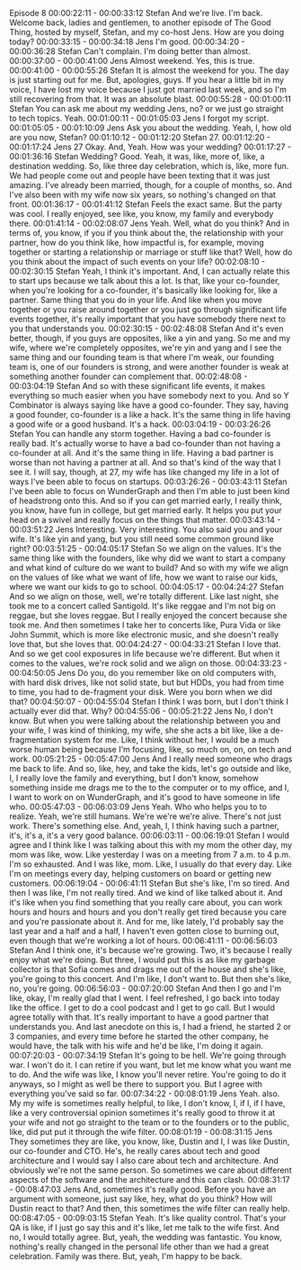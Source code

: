 Episode 8
00:00:22:11 - 00:00:33:12
Stefan
And we're live. I'm back. Welcome back, ladies and gentlemen, to another episode of The Good
Thing, hosted by myself, Stefan, and my co-host Jens. How are you doing today?
00:00:33:15 - 00:00:34:18
Jens
I'm good.
00:00:34:20 - 00:00:36:28
Stefan
Can't complain. I'm doing better than almost.
00:00:37:00 - 00:00:41:00
Jens
Almost weekend. Yes, this is true.
00:00:41:00 - 00:00:55:26
Stefan
It is almost the weekend for you. The day is just starting out for me. But, apologies, guys. If you
hear a little bit in my voice, I have lost my voice because I just got married last week, and so I'm
still recovering from that. It was an absolute blast.
00:00:55:28 - 00:01:00:11
Stefan
You can ask me about my wedding Jens, no? or we just go straight to tech topics. Yeah.
00:01:00:11 - 00:01:05:03
Jens
I forgot my script.
00:01:05:05 - 00:01:10:09
Jens
Ask you about the wedding. Yeah, I, how old are you now, Stefan?
00:01:10:12 - 00:01:12:20
Stefan
27.
00:01:12:20 - 00:01:17:24
Jens
27 Okay. And, Yeah. How was your wedding?
00:01:17:27 - 00:01:36:16
Stefan
Wedding? Good. Yeah, it was, like, more of, like, a destination wedding. So, like three day
celebration, which is, like, more fun. We had people come out and people have been texting
that it was just amazing. I've already been married, though, for a couple of months, so. And I've
also been with my wife now six years, so nothing's changed on that front.
00:01:36:17 - 00:01:41:12
Stefan
Feels the exact same. But the party was cool. I really enjoyed, see like, you know, my family
and everybody there.
00:01:41:14 - 00:02:08:07
Jens
Yeah. Well, what do you think? And in terms of, you know, if you if you think about the, the
relationship with your partner, how do you think like, how impactful is, for example, moving
together or starting a relationship or marriage or stuff like that? Well, how do you think about the
impact of such events on your life?
00:02:08:10 - 00:02:30:15
Stefan
Yeah, I think it's important. And, I can actually relate this to start ups because we talk about this
a lot. Is that, like your co-founder, when you're looking for a co-founder, it's basically like looking
for, like a partner. Same thing that you do in your life. And like when you move together or you
raise around together or you just go through significant life events together, it's really important
that you have somebody there next to you that understands you.
00:02:30:15 - 00:02:48:08
Stefan
And it's even better, though, if you guys are opposites, like a yin and yang. So me and my wife,
where we're completely opposites, we're yin and yang and I see the same thing and our
founding team is that where I'm weak, our founding team is, one of our founders is strong, and
were another founder is weak at something another founder can complement that.
00:02:48:08 - 00:03:04:19
Stefan
And so with these significant life events, it makes everything so much easier when you have
somebody next to you. And so Y Combinator is always saying like have a good co-founder.
They say, having a good founder, co-founder is a like a hack. It's the same thing in life having a
good wife or a good husband. It's a hack.
00:03:04:19 - 00:03:26:26
Stefan
You can handle any storm together. Having a bad co-founder is really bad. It's actually worse to
have a bad co-founder than not having a co-founder at all. And it's the same thing in life. Having
a bad partner is worse than not having a partner at all. And so that's kind of the way that I see it.
I will say, though, at 27, my wife has like changed my life in a lot of ways I've been able to focus
on startups.
00:03:26:26 - 00:03:43:11
Stefan
I've been able to focus on WunderGraph and then I'm able to just been kind of headstrong onto
this. And so if you can get married early, I really think, you know, have fun in college, but get
married early. It helps you put your head on a swivel and really focus on the things that matter.
00:03:43:14 - 00:03:51:22
Jens
Interesting. Very interesting. You also said you and your wife. It's like yin and yang, but you still
need some common ground like right?
00:03:51:25 - 00:04:05:17
Stefan
So we align on the values. It's the same thing like with the founders, like why did we want to
start a company and what kind of culture do we want to build? And so with my wife we align on
the values of like what we want of life, how we want to raise our kids, where we want our kids to
go to school.
00:04:05:17 - 00:04:24:27
Stefan
And so we align on those, well, we're totally different. Like last night, she took me to a concert
called Santigold. It's like reggae and I'm not big on reggae, but she loves reggae. But I really
enjoyed the concert because she took me. And then sometimes I take her to concerts like, Pura
Vida or like John Summit, which is more like electronic music, and she doesn't really love that,
but she loves that.
00:04:24:27 - 00:04:33:21
Stefan
I love that. And so we get cool exposures in life because we're different. But when it comes to
the values, we're rock solid and we align on those.
00:04:33:23 - 00:04:50:05
Jens
Do you, do you remember like on old computers with, with hard disk drives, like not solid state,
but but HDDs, you had from time to time, you had to de-fragment your disk. Were you born
when we did that?
00:04:50:07 - 00:04:55:04
Stefan
I think I was born, but I don't think I actually ever did that. Why?
00:04:55:06 - 00:05:21:22
Jens
No, I don't know. But when you were talking about the relationship between you and your wife, I
was kind of thinking, my wife, she she acts a bit like, like a de-fragmentation system for me.
Like, I think without her, I would be a much worse human being because I'm focusing, like, so
much on, on, on tech and work.
00:05:21:25 - 00:05:47:00
Jens
And I really need someone who drags me back to life. And so, like, hey, and take the kids, let's
go outside and like, I, I really love the family and everything, but I don't know, somehow
something inside me drags me to the to the computer or to my office, and I, I want to work on on
WunderGraph, and it's good to have someone in life who.
00:05:47:03 - 00:06:03:09
Jens
Yeah. Who who helps you to to realize. Yeah, we're still humans. We're we're we're alive.
There's not just work. There's something else. And, yeah, I, I think having such a partner, it's, it's
a, it's a very good balance.
00:06:03:11 - 00:06:19:01
Stefan
I would agree and I think like I was talking about this with my mom the other day, my mom was
like, wow. Like yesterday I was on a meeting from 7 a.m. to 4 p.m. I'm so exhausted. And I was
like, mom. Like, I usually do that every day. Like I'm on meetings every day, helping customers
on board or getting new customers.
00:06:19:04 - 00:06:41:11
Stefan
But she's like, I'm so tired. And then I was like, I'm not really tired. And we kind of like talked
about it. And it's like when you find something that you really care about, you can work hours
and hours and hours and you don't really get tired because you care and you're passionate
about it. And for me, like lately, I'd probably say the last year and a half and a half, I haven't
even gotten close to burning out, even though that we're working a lot of hours.
00:06:41:11 - 00:06:56:03
Stefan
And I think one, it's because we're growing. Two, it's because I really enjoy what we're doing.
But three, I would put this is as like my garbage collector is that Sofia comes and drags me out
of the house and she's like, you're going to this concert. And I'm like, I don't want to. But then
she's like, no, you're going.
00:06:56:03 - 00:07:20:00
Stefan
And then I go and I'm like, okay, I'm really glad that I went. I feel refreshed, I go back into today
like the office. I get to do a cool podcast and I get to go call. But I would agree totally with that.
It's really important to have a good partner that understands you. And last anecdote on this is, I
had a friend, he started 2 or 3 companies, and every time before he started the other company,
he would have, the talk with his wife and he'd be like, I'm doing it again.
00:07:20:03 - 00:07:34:19
Stefan
It's going to be hell. We're going through war. I won't do it. I can retire if you want, but let me
know what you want me to do. And the wife was like, I know you'll never retire. You're going to
do it anyways, so I might as well be there to support you. But I agree with everything you've said
so far.
00:07:34:22 - 00:08:01:19
Jens
Yeah. also. My my wife is sometimes really helpful, to like, I don't know, I, if I, if I have, like a
very controversial opinion sometimes it's really good to throw it at your wife and not go straight
to the team or to the founders or to the public, like, did put put it through the wife filter.
00:08:01:19 - 00:08:31:15
Jens
They sometimes they are like, you know, like, Dustin and I, I was like Dustin, our co-founder and
CTO. He's, he really cares about tech and good architecture and I would say I also care about
tech and architecture. And obviously we're not the same person. So sometimes we care about
different aspects of the software and the architecture and this can clash.
00:08:31:17 - 00:08:47:03
Jens
And, sometimes it's really good. Before you have an argument with someone, just say like, hey,
what do you think? How will Dustin react to that? And then, this sometimes the wife filter can
really help.
00:08:47:05 - 00:09:03:15
Stefan
Yeah. It's like quality control. That's your QA is like, if I just go say this and it's like, let me talk to
the wife first. And no, I would totally agree. But, yeah, the wedding was fantastic. You know,
nothing's really changed in the personal life other than we had a great celebration. Family was
there. But, yeah, I'm happy to be back.